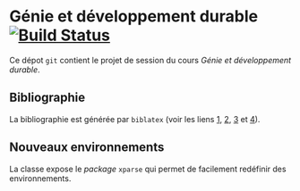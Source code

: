 # Génie et développement durable [![Build Status](https://travis-ci.com/AntoineGagne/genie-developpement-durable.svg?token=z8MuAdp4BiCLDyKa2y46&branch=master)](https://travis-ci.com/AntoineGagne/genie-developpement-durable)

Ce dépot `git` contient le projet de session du cours *Génie et développement durable*.

## Bibliographie

La bibliographie est générée par `biblatex` (voir les liens [1](https://fr.sharelatex.com/learn/Biblatex_bibliography_styles), [2](https://fr.sharelatex.com/blog/2013/07/31/getting-started-with-biblatex.html), [3](https://en.wikibooks.org/wiki/LaTeX/Bibliography_Management) et [4](http://ctan.mirror.rafal.ca/macros/latex/contrib/biblatex/doc/biblatex.pdf)).

## Nouveaux environnements

La classe expose le *package* `xparse` qui permet de facilement redéfinir des environnements.

